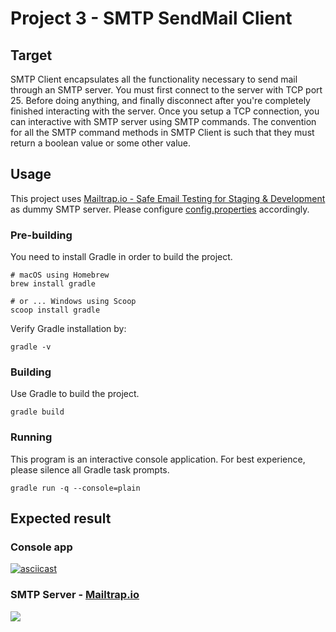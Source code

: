 # Project 3 - SMTP SendMail Client

## Target

SMTP Client encapsulates all the functionality necessary to send mail through an SMTP server. You must first connect to the server with TCP port 25. Before doing anything, and finally disconnect after you're completely finished interacting with the server. Once you setup a TCP connection, you can interactive with SMTP server using SMTP commands. The convention for all the SMTP command methods in SMTP Client is such that they must return a boolean value or some other value.

## Usage

This project uses [Mailtrap.io - Safe Email Testing for Staging & Development](https://mailtrap.io) as dummy SMTP server. Please configure [config.properties](src/main/resources/config.properties) accordingly.

### Pre-building

You need to install Gradle in order to build the project.

```shell
# macOS using Homebrew
brew install gradle

# or ... Windows using Scoop
scoop install gradle
```

Verify Gradle installation by:

```shell
gradle -v
```

### Building

Use Gradle to build the project.

```shell
gradle build
```

### Running

This program is an interactive console application. For best experience, please silence all Gradle task prompts.

```shell
gradle run -q --console=plain
```

## Expected result

### Console app

[![asciicast](https://asciinema.org/a/270189.svg)](https://asciinema.org/a/270189)

### SMTP Server - [Mailtrap.io](https://mailtrap.io)

![](https://i.loli.net/2019/09/22/LovAGQeJXrBN2On.png)
